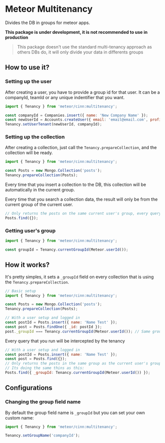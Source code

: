 # Meteor Multitenancy
Divides the DB in groups for meteor apps.

**This package is under development, it is not recommended to use in production**

> This package doesn't use the standard multi-tenancy approach as others DBs do, it will only divide your data in differents groups


## How to use it?

### Setting up the user
After creating a user, you have to provide a group id for that user. It can be a companyId, teamId or any unique indentifier that you want.

```js
import { Tenancy } from 'meteor/cinn:multitenancy';

const companyId = Companies.insert({ name: 'New Company Name' });
const newUserId = Accounts.createUser({ email: 'email@email.com', profile: { name: 'John Doe' } });
Tenancy.setUserTenant(newUserId, companyId);
```

### Setting up the collection
After creating a collection, just call the `Tenancy.prepareCollection`, and the collection will be ready.
```js
import { Tenancy } from 'meteor/cinn:multitenancy';

const Posts = new Mongo.Collection('posts');
Tenancy.prepareCollection(Posts);
```

Every time that you insert a collection to the DB, this collection will be automatically in the current group.

Every time that you search a collection data, the result will only be from the current group of the current user.
```js
// Only returns the posts on the same current user's group, every query will be intercepted
Posts.find({});
```

### Getting user's group
```js
import { Tenancy } from 'meteor/cinn:multitenancy';

const groupId = Tenancy.currentGroupId(Meteor.userId());
```

## How it works?

It's pretty simples, it sets a `_groupId` field on every collection that is using the `Tenancy.prepareCollection`.
```js
// Basic setup
import { Tenancy } from 'meteor/cinn:multitenancy';

const Posts = new Mongo.Collection('posts');
Tenancy.prepareCollection(Posts);

// With a user setup and logged in
const postId = Posts.insert({ name: 'Name Test' });
const post = Posts.findOne({ _id: postId });
post._groupId === Tenancy.currentGroupId(Meteor.userId()); // Same group as the logged user
```

Every query that you run will be intercepted by the tenancy
```js
// With a user setup and logged in
const postId = Posts.insert({ name: 'Name Test' });
const post = Posts.find({}); 
// Only returns the posts in the same group as the current user's group
// Its doing the same thins as this: 
Posts.find({ _groupId: Tenancy.currentGroupId(Meteor.userId()) });
```

## Configurations

### Changing the group field name

By default the group field name is `_groupId` but you can set your own custom name:
```js
import { Tenancy } from 'meteor/cinn:multitenancy';

Tenancy.setGroupName('companyId');
```
